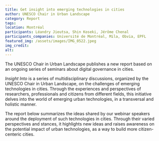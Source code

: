 ```yaml
---
title: Get insight into emerging technologies in cities
author: UNESCO Chair in Urban Landscape
category: Report
tags:
location: Montréal
participants: Léandry Jieutsa, Shin Koseki, Jérôme Chenal 
participants_companies: Université de Montréal, Mila, Obvia, EPFL
featured_img: /assets/images/IMG_0522.jpeg
img_credit:
alt:
---
```

The UNESCO Chair in Urban Landscape publishes a new report based on an ongoing series of seminars about digital governance in cities.

*Insight Into* is a series of multidisciplinary discussions, organized by the UNESCO Chair in Urban Landscape, on the challenges of emerging technologies in cities. Through the experiences and perspectives of researchers, professionals and citizens from different fields, this initiative delves into the world of emerging urban technologies, in a transversal and holistic manner.

The report below summarizes the ideas shared by our webinar speakers around the deployment of such technologies in cities. Through their varied perspectives and stances, it highlights new ideas and raises awareness on the potential impact of urban technologies, as a way to build more citizen-centeric cities.